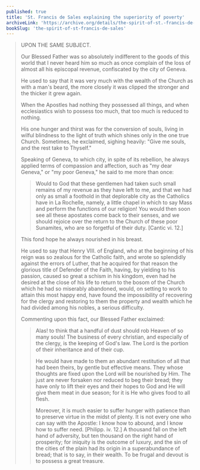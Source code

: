 ```yaml
---
published: true
title: 'St. Francis de Sales explaining the superiority of poverty'
archiveLink: 'https://archive.org/details/the-spirit-of-st.-francis-de-sales/page/134?view=theater'
bookSlug: 'the-spirit-of-st-francis-de-sales'
---
```


> UPON THE SAME SUBJECT.
> 
> Our Blessed Father was so absolutely indifferent to the goods of this world that I never heard him so much as once complain of the loss of almost all his episcopal revenue, confiscated by the city of Geneva.
> 
> He used to say that it was very much with the wealth of the Church as with a man's beard, the more closely it was clipped the stronger and the thicker it grew again.
> 
> When the Apostles had nothing they possessed all things, and when ecclesiastics wish to possess too much, that too much is reduced to nothing.
> 
> His one hunger and thirst was for the conversion of souls, living in wilful blindness to the light of truth which shines only in the one true Church. Sometimes, he exclaimed, sighing heavily: "Give me souls, and the rest take to Thyself."
> 
> Speaking of Geneva, to which city, in spite of its rebellion, he always applied terms of compassion and affection, such as "my dear Geneva," or "my poor Geneva," he said to me more than once:
> 
>> Would to God that these gentlemen had taken such small remains of my revenue as they have left to me, and that we had only as small a foothold in that deplorable city as the Catholics have in La Rochelle, namely, a little chapel in which to say Mass and perform the functions of our religion! You would then soon see all these apostates come back to their senses, and we should rejoice over the return to the Church of these poor Sunamites, who are so forgetful of their duty. [Cantic vi. 12.]
> 
> This fond hope he always nourished in his breast.
> 
> He used to say that Henry VIII. of England, who at the beginning of his reign was so zealous for the Catholic faith, and wrote so splendidly against the errors of Luther, that he acquired for that reason the glorious title of Defender of the Faith, having, by yielding to his passion, caused so great a schism in his kingdom, even had he desired at the close of his life to return to the bosom of the Church which he had so miserably abandoned, would, on setting to work to attain this most happy end, have found the impossibility of recovering for the clergy and restoring to them the property and wealth which he had divided among his nobles, a serious difficulty.
> 
> Commenting upon this fact, our Blessed Father exclaimed:
> 
>> Alas! to think that a handful of dust should rob Heaven of so many souls! The business of every christian, and especially of the clergy, is the keeping of God's law. The Lord is the portion of their inheritance and of their cup.
>>
>> He would have made to them an abundant restitution of all that had been theirs, by gentle but effective means. They whose thoughts are fixed upon the Lord will be nourished by Him. The just are never forsaken nor reduced to beg their bread; they have only to lift their eyes and their hopes to God and He will give them meat in due season; for it is He who gives food to all flesh.
>>
>> Moreover, it is much easier to suffer hunger with patience than to preserve virtue in the midst of plenty. It is not every one who can say with the Apostle: I know how to abound, and I know how to suffer need. [Philipp. iv. 12.] A thousand fall on the left hand of adversity, but ten thousand on the right hand of prosperity; for iniquity is the outcome of luxury, and the sin of the cities of the plain had its origin in a superabundance of bread; that is to say, in their wealth. To be frugal and devout is to possess a great treasure.
